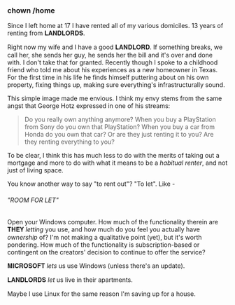 ### chown /home

Since I left home at 17 I have rented all of my various domiciles. 13 years of renting from 𝐋𝐀𝐍𝐃𝐋𝐎𝐑𝐃𝐒.

Right now my wife and I have a good 𝐋𝐀𝐍𝐃𝐋𝐎𝐑𝐃. If something breaks, we call her, she sends her guy, he sends her the bill and it's over and done with. I don't take that for granted. Recently though I spoke to a childhood friend who told me about his experiences as a new homeowner in Texas. For the first time in his life he finds himself puttering about on his own property, fixing things up, making sure everything's infrastructurally sound. 

This simple image made me envious. I think my envy stems from the same angst that George Hotz expressed in one of his streams:

> Do you really own anything anymore? When you buy a PlayStation from Sony do you own that PlayStation? When you buy a car from Honda do you own that car? Or are they just renting it to you? Are they renting everything to you?

To be clear, I think this has much less to do with the merits of taking out a mortgage and more to do with what it means to be a *habitual renter*, and not just of living space.

You know another way to say "to rent out"? "To let". Like -
###### "ROOM FOR LET"

Open your Windows computer. How much of the functionality therein are 𝐓𝐇𝐄𝐘 *letting* you use, and how much do you feel you actually have *ownership* of? I'm not making a qualitative point (yet), but it's worth pondering. How much of the functionality is subscription-based or contingent on the creators' decision to continue to offer the service?

𝐌𝐈𝐂𝐑𝐎𝐒𝐎𝐅𝐓 *lets* us use Windows (unless there's an update).

𝐋𝐀𝐍𝐃𝐋𝐎𝐑𝐃𝐒 *let* us live in their apartments.

Maybe I use Linux for the same reason I'm saving up for a house.